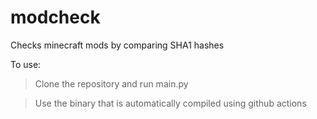 # modcheck
Checks minecraft mods by comparing SHA1 hashes

To use:
> Clone the repository and run main.py

> Use the binary that is automatically compiled using github actions